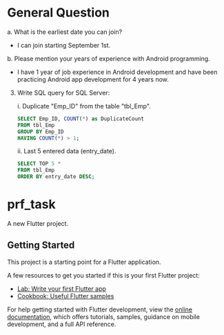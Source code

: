 # General Question

a. What is the earliest date you can join?

- I can join starting September 1st.

b. Please mention your years of experience with Android programming.

- I have 1 year of job experience in Android development and have been practicing Android app development for 4 years now.

3. Write SQL query for SQL Server:

   i. Duplicate "Emp_ID" from the table "tbl_Emp".

   ```sql
   SELECT Emp_ID, COUNT(*) as DuplicateCount
   FROM tbl_Emp
   GROUP BY Emp_ID
   HAVING COUNT(*) > 1;
   ```

   ii. Last 5 entered data (entry_date).

   ```sql
   SELECT TOP 5 *
   FROM tbl_Emp
   ORDER BY entry_date DESC;
   ```

# prf_task

A new Flutter project.

## Getting Started

This project is a starting point for a Flutter application.

A few resources to get you started if this is your first Flutter project:

- [Lab: Write your first Flutter app](https://docs.flutter.dev/get-started/codelab)
- [Cookbook: Useful Flutter samples](https://docs.flutter.dev/cookbook)

For help getting started with Flutter development, view the
[online documentation](https://docs.flutter.dev/), which offers tutorials,
samples, guidance on mobile development, and a full API reference.
